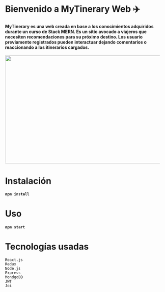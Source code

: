 # Bienvenido a MyTinerary Web ✈️

#### MyTinerary es una web creada en base a los conocimientos adquiridos durante un curso de Stack MERN. Es un sitio avocado a viajeros que necesiten recomendaciones para su próximo destino. Los usuario previamente registrados pueden interactuar dejando comentarios o reaccionando a los itinerarios cargados.

<img  width="700" height="350" src="https://media.giphy.com/media/NqE7kzQtQ68iIrwEQQ/giphy.gif" >

# Instalación

#### ```npm install```

# Uso

#### ```npm start```

# Tecnologías usadas

```text
React.js
Redux
Node.js
Express 
MondgoDB
JWT
Joi
